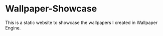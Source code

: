 # Wallpaper-Showcase
This is a static website to showcase the wallpapers I created in Wallpaper Engine.
